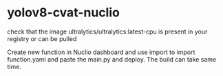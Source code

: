 # yolov8-cvat-nuclio
check that the image  ultralytics/ultralytics:latest-cpu is present in your registry or can be pulled

Create new function in Nuclio dashboard and use import to import function.yaml and paste the main.py and deploy. The build can take same time.
